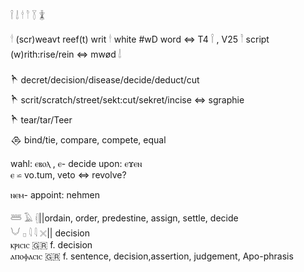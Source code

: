 𓌉 𓌃 𓎗 𓎘 𓇅 𓇇  

𓎗 (scr)weavt reef(t) writ 𓎗 white #wD word ⇔ T4 𓌉 , V25 𓎘 script (w)rith:rise/rein ⇔ mwød 𓌃  

𒋻 decret/decision/disease/decide/deduct/cut  
𒋻 scrit/scratch/street/sekt:cut/sekret/incise ⇔ sgraphie  
𒋻 tear/tar/Teer  
𒁲 bind/tie, compare, compete, equal  

wahl: ⲉⲃⲟⲗ , ⲉ-	 decide upon: ⲉϫⲉⲛ  
ⲉ ⋍ vo.tum, veto ⇔ revolve?  

ⲛⲉⲙ-	 appoint: nehmen  

𓆷 𓄿 𓏜||ordain, order, predestine, assign, settle, decide  
𓄋 𓊪 𓇋 𓇋 𓏴|| decision  
ⲕⲣⲓⲥⲓⲥ 	 🇬🇷 f. decision  
ⲁⲡⲟⲫⲁⲥⲓⲥ 	 🇬🇷 f. sentence, decision,assertion, judgement, Apo-phrasis  